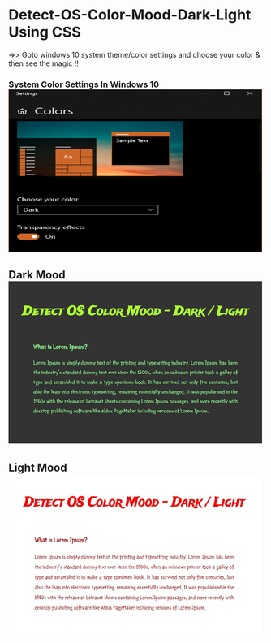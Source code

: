 # Detect-OS-Color-Mood-Dark-Light Using CSS
=>> Goto windows 10 system theme/color settings and choose your color & then see the magic !!
<h3>System Color Settings In Windows 10
<img src="system.PNG" alt="light mood" height="320px" width="500px">
<h2>Dark Mood
<img src="DarkMood.JPG" alt="light mood" height="320px" width="500px">
<h2>Light Mood
<img src="Light.JPG" alt="light mood" height="320px" width="500px">

